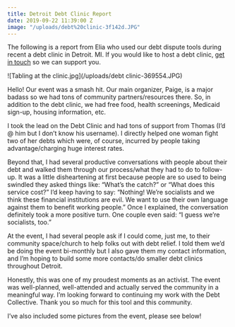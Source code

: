 ```yaml
---
title: Detroit Debt Clinic Report
date: 2019-09-22 11:39:00 Z
image: "/uploads/debt%20clinic-3f142d.JPG"
---
```


The following is a report from Elia who used our debt dispute tools during recent a debt clinic in Detroit. MI.  If you would like to host a debt clinic, [get in touch](https://community.debtcollective.org/t/organizers-tips-questions-and-brainstorms-for-local-debt-clinics/2674) so we can support you.


![Tabling at the clinic.jpg](/uploads/debt clinic-369554.JPG)


Hello! Our event was a smash hit. Our main organizer, Paige, is a major badass so we had tons of community partners/resources there. So, in addition to the debt clinic, we had free food, health screenings, Medicaid sign-up, housing information, etc.



I took the lead on the Debt Clinic and had tons of support from Thomas (I’d @ him but I don’t know his username). I directly helped one woman fight two of her debts which were, of course, incurred by people taking advantage/charging huge interest rates.

Beyond that, I had several productive conversations with people about their debt and walked them through our process/what they had to do to follow-up. It was a little disheartening at first because people are so used to being swindled they asked things like: “What’s the catch?” or “What does this service cost?” I’d keep having to say: “Nothing! We’re socialists and we think these financial institutions are evil. We want to use their own language against them to benefit working people.” Once I explained, the conversation definitely took a more positive turn. One couple even said: “I guess we’re socialists, too.”

At the event, I had several people ask if I could come, just me, to their community space/church to help folks out with debt relief. I told them we’d be doing the event bi-monthly but I also gave them my contact information, and I’m hoping to build some more contacts/do smaller debt clinics throughout Detroit.

Honestly, this was one of my proudest moments as an activist. The event was well-planned, well-attended and actually served the community in a meaningful way. I’m looking forward to continuing my work with the Debt Collective. Thank you so much for this tool and this community.

I’ve also included some pictures from the event, please see below!
